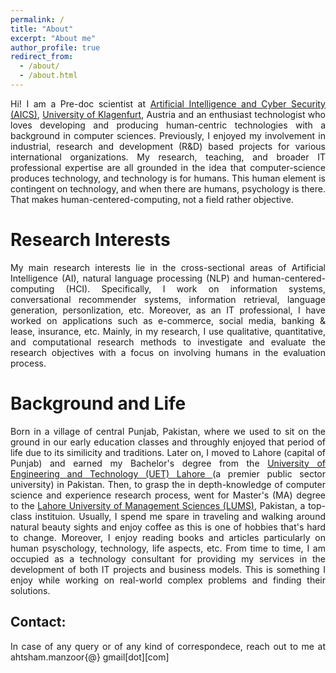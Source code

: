 ```yaml
---
permalink: /
title: "About"
excerpt: "About me"
author_profile: true
redirect_from: 
  - /about/
  - /about.html
---
```

<div style="text-align: justify"> 
Hi! I am a Pre-doc scientist at <a href="https://www.aau.at/en/aics/">Artificial Intelligence and Cyber Security (AICS)</a>,
<a href="https://www.aau.at/en/">University of Klagenfurt</a>, Austria and an enthusiast technologist who loves developing and producing human-centric technologies with a background in computer sciences.
Previously, I enjoyed my involvement in industrial, research and development (R&D) based projects for various international organizations. My research, teaching, and broader IT professional expertise are all grounded
in the idea that computer-science produces technology, and technology is for humans. This human element is contingent on technology, and when there are humans, psychology is there. That makes human-centered-computing, not a field rather objective.
<br />
</div>

Research Interests
======
<div style="text-align: justify"> 
My main research interests lie in the cross-sectional areas of Artificial Intelligence (AI), natural language processing (NLP) and human-centered-computing (HCI). Specifically, I work on information systems, conversational recommender systems, information retrieval, language generation, personlization, etc. Moreover, as an IT professional, I have worked on applications such as e-commerce, social media, banking & lease, insurance, etc.
Mainly, in my research, I use qualitative, quantitative, and computational research methods to investigate and evaluate the research objectives with a focus on involving humans in the evaluation process.

</div>

Background and Life
======
<div style="text-align: justify"> 
Born in a village of central Punjab, Pakistan, where we used to sit on the ground in our early education classes and throughly enjoyed that period of life due to its similicity and traditions. 
Later on, I moved to  Lahore (capital of Punjab) and earned my Bachelor's degree from the <a href="https://www.uet.edu.pk"> University of Engineering and Technology (UET) Lahore </a> (a premier public sector university) in Pakistan.
Then, to grasp the in depth-knowledge of computer science and experience research process, went for Master's (MA) degree to the <a href="https://lums.edu.pk/">Lahore University of Management Sciences (LUMS)</a>, Pakistan, a top-class instituion. 
Usually, I spend me spare in traveling and walking around natural beauty sights and enjoy coffee as this is one of hobbies that's hard to change. Moreover, I enjoy reading books and articles particularly on human psyschology, technology, life aspects, etc.
From time to time, I am occupied as a technology consultant for providing my services in the development of both IT projects and business models. This is something I enjoy while working on real-world complex problems and finding their solutions.
</div>

Contact:
------
<div style="text-align: justify"> 
In case of any query or of any kind of correspondece, reach out to me at ahtsham.manzoor{@} gmail[dot][com]
</div>